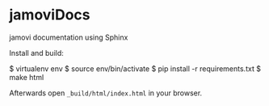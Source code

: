 # jamoviDocs

jamovi documentation using Sphinx

Install and build:

   $ virtualenv env
   $ source env/bin/activate
   $ pip install -r requirements.txt
   $ make html

Afterwards open `_build/html/index.html` in your browser.
